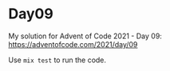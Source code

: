 # Day09

My solution for Advent of Code 2021 - Day 09: https://adventofcode.com/2021/day/09

Use `mix test` to run the code.
